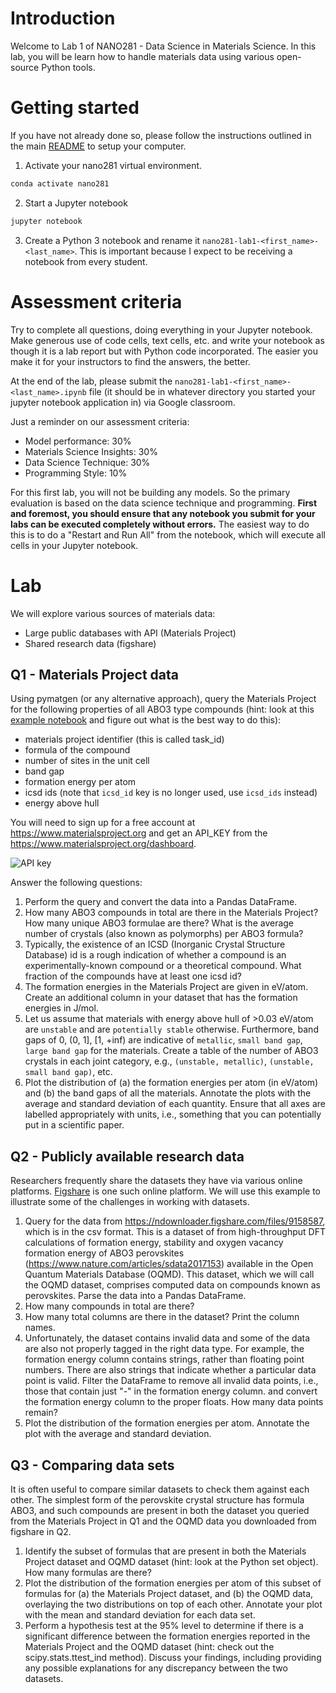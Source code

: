 # Introduction

Welcome to Lab 1 of NANO281 - Data Science in Materials Science. In this lab, you will be learn how to handle materials data using various open-source Python tools.

# Getting started

If you have not already done so, please follow the instructions outlined in the main [README](https://github.com/materialsvirtuallab/nano281) to setup your computer.  

1. Activate your nano281 virtual environment.
```bash
conda activate nano281
```
2. Start a Jupyter notebook
```bash
jupyter notebook
```
3. Create a Python 3 notebook and rename it `nano281-lab1-<first_name>-<last_name>`. This is important because I expect to be receiving a notebook from every student.

# Assessment criteria

Try to complete all questions, doing everything in your Jupyter notebook. Make generous use of code cells, text cells, etc. and write your notebook as though it is a lab report but with Python code incorporated. The easier you make it for your instructors to find the answers, the better.

At the end of the lab, please submit the `nano281-lab1-<first_name>-<last_name>.ipynb` file (it should be in whatever directory you started your jupyter notebook application in) via Google classroom.

Just a reminder on our assessment criteria:
- Model performance: 30%
- Materials Science Insights: 30%
- Data Science Technique: 30%
- Programming Style: 10%

For this first lab, you will not be building any models. So the primary evaluation is based on the data science technique and programming. **First and foremost, you should ensure that any notebook you submit for your labs can be executed completely without errors.** The easiest way to do this is to do a "Restart and Run All" from the notebook, which will execute all cells in your Jupyter notebook.


# Lab

We will explore various sources of materials data:
* Large public databases with API (Materials Project)
* Shared research data (figshare)

## Q1 - Materials Project data

Using pymatgen (or any alternative approach), query the Materials Project for the following properties of all ABO3 type compounds (hint: look at this [example notebook](https://github.com/materialsproject/mapidoc/blob/master/example_notebooks/Using%20the%20Materials%20API%20with%20Python.ipynb) and figure out what is the best way to do this): 

- materials project identifier (this is called task_id)
- formula of the compound
- number of sites in the unit cell
- band gap
- formation energy per atom
- icsd ids (note that `icsd_id` key is no longer used, use `icsd_ids` instead)
- energy above hull

You will need to sign up for a free account at https://www.materialsproject.org and get an API_KEY from the https://www.materialsproject.org/dashboard.

![API key](MP_API_KEY.png "Getting the Materials Project API key")

Answer the following questions:

1. Perform the query and convert the data into a Pandas DataFrame.
2. How many ABO3 compounds in total are there in the Materials Project? How many unique ABO3 formulae are there? What is the average number of crystals (also known as polymorphs) per ABO3 formula?
3. Typically, the existence of an ICSD (Inorganic Crystal Structure Database) id is a rough indication of whether a compound is an experimentally-known compound or a theoretical compound. What fraction of the compounds have at least one icsd id?
4. The formation energies in the Materials Project are given in eV/atom. Create an additional column in your dataset that has the formation energies in J/mol.
5. Let us assume that materials with energy above hull of >0.03 eV/atom are `unstable` and are `potentially stable` otherwise. Furthermore, band gaps of 0, (0, 1], [1, +inf) are indicative of `metallic`, `small band gap`, `large band gap` for the materials. Create a table of the number of ABO3 crystals in each joint category, e.g., `(unstable, metallic)`, `(unstable, small band gap)`, etc.
6. Plot the distribution of (a) the formation energies per atom (in eV/atom) and (b) the band gaps of all the materials. Annotate the plots with the average and standard deviation of each quantity. Ensure that all axes are labelled appropriately with units, i.e., something that you can potentially put in a scientific paper.


## Q2 - Publicly available research data

Researchers frequently share the datasets they have via various online platforms. [Figshare](https://figshare.com/) is one such online platform. We will use this example to illustrate some of the challenges in working with datasets.

1. Query for the data from https://ndownloader.figshare.com/files/9158587, which is in the csv format. This is a dataset of from high-throughput DFT calculations of formation energy, stability and oxygen vacancy formation energy of ABO3 perovskites (https://www.nature.com/articles/sdata2017153) available in the Open Quantum Materials Database (OQMD). This dataset, which we will call the OQMD dataset, comprises computed data on compounds known as perovskites. Parse the data into a Pandas DataFrame.
2. How many compounds in total are there?
3. How many total columns are there in the dataset? Print the column names.
4. Unfortunately, the dataset contains invalid data and some of the data are also not properly tagged in the right data type. For example, the formation energy column contains strings, rather than floating point numbers. There are also strings that indicate whether a particular data point is valid. Filter the DataFrame to remove all invalid data points, i.e., those that contain just "-" in the formation energy column. and convert the formation energy column to the proper floats. How many data points remain?
5. Plot the distribution of the formation energies per atom. Annotate the plot with the average and standard deviation.

## Q3 - Comparing data sets

It is often useful to compare similar datasets to check them against each other. The simplest form of the perovskite crystal structure has formula ABO3, and such compounds are present in both the dataset you queried from the Materials Project in Q1 and the OQMD data you downloaded from figshare in Q2.

1. Identify the subset of formulas that are present in both the Materials Project dataset and OQMD dataset (hint: look at the Python set object). How many formulas are there?
2. Plot the distribution of the formation energies per atom of this subset of formulas for (a) the Materials Project dataset, and (b) the OQMD data, overlaying the two distributions on top of each other. Annotate your plot with the mean and standard deviation for each data set.
3. Perform a hypothesis test at the 95% level to determine if there is a significant difference between the formation energies reported in the Materials Project and the OQMD dataset (hint: check out the scipy.stats.ttest_ind method). Discuss your findings, including providing any possible explanations for any discrepancy between the two datasets.